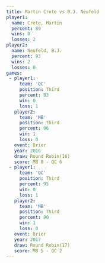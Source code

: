 ```yaml
---
title: Martin Crete vs B.J. Neufeld
player1:             
  name: Crete, Martin
  percent: 89        
  wins: 0            
  losses: 2          
player2:             
  name: Neufeld, B.J.
  percent: 93        
  wins: 2            
  losses: 0          
games:
 - player1:         
     team: 'QC'     
     position: Third
     percent: 83    
     win: 0         
     loss: 1        
   player2:         
     team: 'MB'     
     position: Third
     percent: 96    
     win: 1         
     loss: 0        
   event: Brier         
   year: 2016           
   draw: Round Robin(16)
   score: MB 8 - QC 6   
 - player1:         
     team: 'QC'     
     position: Third
     percent: 95    
     win: 0         
     loss: 1        
   player2:         
     team: 'MB'     
     position: Third
     percent: 90    
     win: 1         
     loss: 0        
   event: Brier         
   year: 2017           
   draw: Round Robin(17)
   score: MB 5 - QC 2   
---
```

